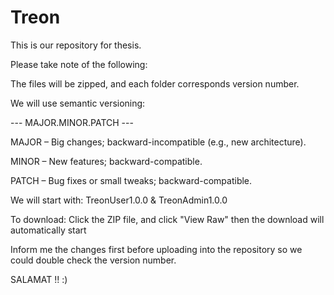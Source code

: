 # Treon
This is our repository for thesis.

Please take note of the following:

The files will be zipped, and each folder corresponds version number.

We will use semantic versioning:

--- MAJOR.MINOR.PATCH ---

MAJOR – Big changes; backward-incompatible (e.g., new architecture).

MINOR – New features; backward-compatible.

PATCH – Bug fixes or small tweaks; backward-compatible.



We will start with: TreonUser1.0.0 & TreonAdmin1.0.0

To download: Click the ZIP file, and click "View Raw" then the download will automatically start


Inform me the changes first before uploading into the repository so we could double check the version number.


SALAMAT !! :)
